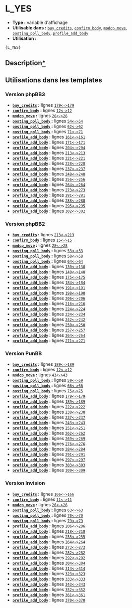 # L_YES
* __Type :__ variable d'affichage
* __Utilisable dans :__ [`buy_credits`](../tpl/buy_credits.md#readme), [`confirm_body`](../tpl/confirm_body.md#readme), [`modcp_move`](../tpl/modcp_move.md#readme), [`posting_poll_body`](../tpl/posting_poll_body.md#readme), [`profile_add_body`](../tpl/profile_add_body.md#readme)
* __Utilisation :__

```html
{L_YES}
```

## Description[*](https://fa-tvars.appspot.com/var/L_YES)
## Utilisations dans les templates

### Version phpBB3
* __[`buy_credits`](../tpl/buy_credits.md#readme) :__ lignes [`179`](../src/prosilver/buy_credits.tpl#L179)[`<->`](../src/prosilver/buy_credits.tpl#L179-L179)[`179`](../src/prosilver/buy_credits.tpl#L179)
* __[`confirm_body`](../tpl/confirm_body.md#readme) :__ lignes [`12`](../src/prosilver/confirm_body.tpl#L12)[`<->`](../src/prosilver/confirm_body.tpl#L12-L12)[`12`](../src/prosilver/confirm_body.tpl#L12)
* __[`modcp_move`](../tpl/modcp_move.md#readme) :__ lignes [`26`](../src/prosilver/modcp_move.tpl#L26)[`<->`](../src/prosilver/modcp_move.tpl#L26-L26)[`26`](../src/prosilver/modcp_move.tpl#L26)
* __[`posting_poll_body`](../tpl/posting_poll_body.md#readme) :__ lignes [`54`](../src/prosilver/posting_poll_body.tpl#L54)[`<->`](../src/prosilver/posting_poll_body.tpl#L54-L54)[`54`](../src/prosilver/posting_poll_body.tpl#L54)
* __[`posting_poll_body`](../tpl/posting_poll_body.md#readme) :__ lignes [`62`](../src/prosilver/posting_poll_body.tpl#L62)[`<->`](../src/prosilver/posting_poll_body.tpl#L62-L62)[`62`](../src/prosilver/posting_poll_body.tpl#L62)
* __[`posting_poll_body`](../tpl/posting_poll_body.md#readme) :__ lignes [`71`](../src/prosilver/posting_poll_body.tpl#L71)[`<->`](../src/prosilver/posting_poll_body.tpl#L71-L71)[`71`](../src/prosilver/posting_poll_body.tpl#L71)
* __[`profile_add_body`](../tpl/profile_add_body.md#readme) :__ lignes [`161`](../src/prosilver/profile_add_body.tpl#L161)[`<->`](../src/prosilver/profile_add_body.tpl#L161-L161)[`161`](../src/prosilver/profile_add_body.tpl#L161)
* __[`profile_add_body`](../tpl/profile_add_body.md#readme) :__ lignes [`171`](../src/prosilver/profile_add_body.tpl#L171)[`<->`](../src/prosilver/profile_add_body.tpl#L171-L171)[`171`](../src/prosilver/profile_add_body.tpl#L171)
* __[`profile_add_body`](../tpl/profile_add_body.md#readme) :__ lignes [`204`](../src/prosilver/profile_add_body.tpl#L204)[`<->`](../src/prosilver/profile_add_body.tpl#L204-L204)[`204`](../src/prosilver/profile_add_body.tpl#L204)
* __[`profile_add_body`](../tpl/profile_add_body.md#readme) :__ lignes [`213`](../src/prosilver/profile_add_body.tpl#L213)[`<->`](../src/prosilver/profile_add_body.tpl#L213-L213)[`213`](../src/prosilver/profile_add_body.tpl#L213)
* __[`profile_add_body`](../tpl/profile_add_body.md#readme) :__ lignes [`221`](../src/prosilver/profile_add_body.tpl#L221)[`<->`](../src/prosilver/profile_add_body.tpl#L221-L221)[`221`](../src/prosilver/profile_add_body.tpl#L221)
* __[`profile_add_body`](../tpl/profile_add_body.md#readme) :__ lignes [`228`](../src/prosilver/profile_add_body.tpl#L228)[`<->`](../src/prosilver/profile_add_body.tpl#L228-L228)[`228`](../src/prosilver/profile_add_body.tpl#L228)
* __[`profile_add_body`](../tpl/profile_add_body.md#readme) :__ lignes [`237`](../src/prosilver/profile_add_body.tpl#L237)[`<->`](../src/prosilver/profile_add_body.tpl#L237-L237)[`237`](../src/prosilver/profile_add_body.tpl#L237)
* __[`profile_add_body`](../tpl/profile_add_body.md#readme) :__ lignes [`248`](../src/prosilver/profile_add_body.tpl#L248)[`<->`](../src/prosilver/profile_add_body.tpl#L248-L248)[`248`](../src/prosilver/profile_add_body.tpl#L248)
* __[`profile_add_body`](../tpl/profile_add_body.md#readme) :__ lignes [`256`](../src/prosilver/profile_add_body.tpl#L256)[`<->`](../src/prosilver/profile_add_body.tpl#L256-L256)[`256`](../src/prosilver/profile_add_body.tpl#L256)
* __[`profile_add_body`](../tpl/profile_add_body.md#readme) :__ lignes [`264`](../src/prosilver/profile_add_body.tpl#L264)[`<->`](../src/prosilver/profile_add_body.tpl#L264-L264)[`264`](../src/prosilver/profile_add_body.tpl#L264)
* __[`profile_add_body`](../tpl/profile_add_body.md#readme) :__ lignes [`273`](../src/prosilver/profile_add_body.tpl#L273)[`<->`](../src/prosilver/profile_add_body.tpl#L273-L273)[`273`](../src/prosilver/profile_add_body.tpl#L273)
* __[`profile_add_body`](../tpl/profile_add_body.md#readme) :__ lignes [`281`](../src/prosilver/profile_add_body.tpl#L281)[`<->`](../src/prosilver/profile_add_body.tpl#L281-L281)[`281`](../src/prosilver/profile_add_body.tpl#L281)
* __[`profile_add_body`](../tpl/profile_add_body.md#readme) :__ lignes [`288`](../src/prosilver/profile_add_body.tpl#L288)[`<->`](../src/prosilver/profile_add_body.tpl#L288-L288)[`288`](../src/prosilver/profile_add_body.tpl#L288)
* __[`profile_add_body`](../tpl/profile_add_body.md#readme) :__ lignes [`295`](../src/prosilver/profile_add_body.tpl#L295)[`<->`](../src/prosilver/profile_add_body.tpl#L295-L295)[`295`](../src/prosilver/profile_add_body.tpl#L295)
* __[`profile_add_body`](../tpl/profile_add_body.md#readme) :__ lignes [`302`](../src/prosilver/profile_add_body.tpl#L302)[`<->`](../src/prosilver/profile_add_body.tpl#L302-L302)[`302`](../src/prosilver/profile_add_body.tpl#L302)

### Version phpBB2
* __[`buy_credits`](../tpl/buy_credits.md#readme) :__ lignes [`213`](../src/subsilver/buy_credits.tpl#L213)[`<->`](../src/subsilver/buy_credits.tpl#L213-L213)[`213`](../src/subsilver/buy_credits.tpl#L213)
* __[`confirm_body`](../tpl/confirm_body.md#readme) :__ lignes [`15`](../src/subsilver/confirm_body.tpl#L15)[`<->`](../src/subsilver/confirm_body.tpl#L15-L15)[`15`](../src/subsilver/confirm_body.tpl#L15)
* __[`modcp_move`](../tpl/modcp_move.md#readme) :__ lignes [`28`](../src/subsilver/modcp_move.tpl#L28)[`<->`](../src/subsilver/modcp_move.tpl#L28-L28)[`28`](../src/subsilver/modcp_move.tpl#L28)
* __[`posting_poll_body`](../tpl/posting_poll_body.md#readme) :__ lignes [`53`](../src/subsilver/posting_poll_body.tpl#L53)[`<->`](../src/subsilver/posting_poll_body.tpl#L53-L53)[`53`](../src/subsilver/posting_poll_body.tpl#L53)
* __[`posting_poll_body`](../tpl/posting_poll_body.md#readme) :__ lignes [`58`](../src/subsilver/posting_poll_body.tpl#L58)[`<->`](../src/subsilver/posting_poll_body.tpl#L58-L58)[`58`](../src/subsilver/posting_poll_body.tpl#L58)
* __[`posting_poll_body`](../tpl/posting_poll_body.md#readme) :__ lignes [`64`](../src/subsilver/posting_poll_body.tpl#L64)[`<->`](../src/subsilver/posting_poll_body.tpl#L64-L64)[`64`](../src/subsilver/posting_poll_body.tpl#L64)
* __[`profile_add_body`](../tpl/profile_add_body.md#readme) :__ lignes [`130`](../src/subsilver/profile_add_body.tpl#L130)[`<->`](../src/subsilver/profile_add_body.tpl#L130-L130)[`130`](../src/subsilver/profile_add_body.tpl#L130)
* __[`profile_add_body`](../tpl/profile_add_body.md#readme) :__ lignes [`140`](../src/subsilver/profile_add_body.tpl#L140)[`<->`](../src/subsilver/profile_add_body.tpl#L140-L140)[`140`](../src/subsilver/profile_add_body.tpl#L140)
* __[`profile_add_body`](../tpl/profile_add_body.md#readme) :__ lignes [`175`](../src/subsilver/profile_add_body.tpl#L175)[`<->`](../src/subsilver/profile_add_body.tpl#L175-L175)[`175`](../src/subsilver/profile_add_body.tpl#L175)
* __[`profile_add_body`](../tpl/profile_add_body.md#readme) :__ lignes [`184`](../src/subsilver/profile_add_body.tpl#L184)[`<->`](../src/subsilver/profile_add_body.tpl#L184-L184)[`184`](../src/subsilver/profile_add_body.tpl#L184)
* __[`profile_add_body`](../tpl/profile_add_body.md#readme) :__ lignes [`191`](../src/subsilver/profile_add_body.tpl#L191)[`<->`](../src/subsilver/profile_add_body.tpl#L191-L191)[`191`](../src/subsilver/profile_add_body.tpl#L191)
* __[`profile_add_body`](../tpl/profile_add_body.md#readme) :__ lignes [`198`](../src/subsilver/profile_add_body.tpl#L198)[`<->`](../src/subsilver/profile_add_body.tpl#L198-L198)[`198`](../src/subsilver/profile_add_body.tpl#L198)
* __[`profile_add_body`](../tpl/profile_add_body.md#readme) :__ lignes [`206`](../src/subsilver/profile_add_body.tpl#L206)[`<->`](../src/subsilver/profile_add_body.tpl#L206-L206)[`206`](../src/subsilver/profile_add_body.tpl#L206)
* __[`profile_add_body`](../tpl/profile_add_body.md#readme) :__ lignes [`216`](../src/subsilver/profile_add_body.tpl#L216)[`<->`](../src/subsilver/profile_add_body.tpl#L216-L216)[`216`](../src/subsilver/profile_add_body.tpl#L216)
* __[`profile_add_body`](../tpl/profile_add_body.md#readme) :__ lignes [`224`](../src/subsilver/profile_add_body.tpl#L224)[`<->`](../src/subsilver/profile_add_body.tpl#L224-L224)[`224`](../src/subsilver/profile_add_body.tpl#L224)
* __[`profile_add_body`](../tpl/profile_add_body.md#readme) :__ lignes [`234`](../src/subsilver/profile_add_body.tpl#L234)[`<->`](../src/subsilver/profile_add_body.tpl#L234-L234)[`234`](../src/subsilver/profile_add_body.tpl#L234)
* __[`profile_add_body`](../tpl/profile_add_body.md#readme) :__ lignes [`242`](../src/subsilver/profile_add_body.tpl#L242)[`<->`](../src/subsilver/profile_add_body.tpl#L242-L242)[`242`](../src/subsilver/profile_add_body.tpl#L242)
* __[`profile_add_body`](../tpl/profile_add_body.md#readme) :__ lignes [`250`](../src/subsilver/profile_add_body.tpl#L250)[`<->`](../src/subsilver/profile_add_body.tpl#L250-L250)[`250`](../src/subsilver/profile_add_body.tpl#L250)
* __[`profile_add_body`](../tpl/profile_add_body.md#readme) :__ lignes [`257`](../src/subsilver/profile_add_body.tpl#L257)[`<->`](../src/subsilver/profile_add_body.tpl#L257-L257)[`257`](../src/subsilver/profile_add_body.tpl#L257)
* __[`profile_add_body`](../tpl/profile_add_body.md#readme) :__ lignes [`264`](../src/subsilver/profile_add_body.tpl#L264)[`<->`](../src/subsilver/profile_add_body.tpl#L264-L264)[`264`](../src/subsilver/profile_add_body.tpl#L264)
* __[`profile_add_body`](../tpl/profile_add_body.md#readme) :__ lignes [`271`](../src/subsilver/profile_add_body.tpl#L271)[`<->`](../src/subsilver/profile_add_body.tpl#L271-L271)[`271`](../src/subsilver/profile_add_body.tpl#L271)

### Version PunBB
* __[`buy_credits`](../tpl/buy_credits.md#readme) :__ lignes [`189`](../src/punbb/buy_credits.tpl#L189)[`<->`](../src/punbb/buy_credits.tpl#L189-L189)[`189`](../src/punbb/buy_credits.tpl#L189)
* __[`confirm_body`](../tpl/confirm_body.md#readme) :__ lignes [`12`](../src/punbb/confirm_body.tpl#L12)[`<->`](../src/punbb/confirm_body.tpl#L12-L12)[`12`](../src/punbb/confirm_body.tpl#L12)
* __[`modcp_move`](../tpl/modcp_move.md#readme) :__ lignes [`43`](../src/punbb/modcp_move.tpl#L43)[`<->`](../src/punbb/modcp_move.tpl#L43-L43)[`43`](../src/punbb/modcp_move.tpl#L43)
* __[`posting_poll_body`](../tpl/posting_poll_body.md#readme) :__ lignes [`59`](../src/punbb/posting_poll_body.tpl#L59)[`<->`](../src/punbb/posting_poll_body.tpl#L59-L59)[`59`](../src/punbb/posting_poll_body.tpl#L59)
* __[`posting_poll_body`](../tpl/posting_poll_body.md#readme) :__ lignes [`66`](../src/punbb/posting_poll_body.tpl#L66)[`<->`](../src/punbb/posting_poll_body.tpl#L66-L66)[`66`](../src/punbb/posting_poll_body.tpl#L66)
* __[`posting_poll_body`](../tpl/posting_poll_body.md#readme) :__ lignes [`75`](../src/punbb/posting_poll_body.tpl#L75)[`<->`](../src/punbb/posting_poll_body.tpl#L75-L75)[`75`](../src/punbb/posting_poll_body.tpl#L75)
* __[`profile_add_body`](../tpl/profile_add_body.md#readme) :__ lignes [`179`](../src/punbb/profile_add_body.tpl#L179)[`<->`](../src/punbb/profile_add_body.tpl#L179-L179)[`179`](../src/punbb/profile_add_body.tpl#L179)
* __[`profile_add_body`](../tpl/profile_add_body.md#readme) :__ lignes [`189`](../src/punbb/profile_add_body.tpl#L189)[`<->`](../src/punbb/profile_add_body.tpl#L189-L189)[`189`](../src/punbb/profile_add_body.tpl#L189)
* __[`profile_add_body`](../tpl/profile_add_body.md#readme) :__ lignes [`222`](../src/punbb/profile_add_body.tpl#L222)[`<->`](../src/punbb/profile_add_body.tpl#L222-L222)[`222`](../src/punbb/profile_add_body.tpl#L222)
* __[`profile_add_body`](../tpl/profile_add_body.md#readme) :__ lignes [`230`](../src/punbb/profile_add_body.tpl#L230)[`<->`](../src/punbb/profile_add_body.tpl#L230-L230)[`230`](../src/punbb/profile_add_body.tpl#L230)
* __[`profile_add_body`](../tpl/profile_add_body.md#readme) :__ lignes [`237`](../src/punbb/profile_add_body.tpl#L237)[`<->`](../src/punbb/profile_add_body.tpl#L237-L237)[`237`](../src/punbb/profile_add_body.tpl#L237)
* __[`profile_add_body`](../tpl/profile_add_body.md#readme) :__ lignes [`243`](../src/punbb/profile_add_body.tpl#L243)[`<->`](../src/punbb/profile_add_body.tpl#L243-L243)[`243`](../src/punbb/profile_add_body.tpl#L243)
* __[`profile_add_body`](../tpl/profile_add_body.md#readme) :__ lignes [`251`](../src/punbb/profile_add_body.tpl#L251)[`<->`](../src/punbb/profile_add_body.tpl#L251-L251)[`251`](../src/punbb/profile_add_body.tpl#L251)
* __[`profile_add_body`](../tpl/profile_add_body.md#readme) :__ lignes [`262`](../src/punbb/profile_add_body.tpl#L262)[`<->`](../src/punbb/profile_add_body.tpl#L262-L262)[`262`](../src/punbb/profile_add_body.tpl#L262)
* __[`profile_add_body`](../tpl/profile_add_body.md#readme) :__ lignes [`269`](../src/punbb/profile_add_body.tpl#L269)[`<->`](../src/punbb/profile_add_body.tpl#L269-L269)[`269`](../src/punbb/profile_add_body.tpl#L269)
* __[`profile_add_body`](../tpl/profile_add_body.md#readme) :__ lignes [`276`](../src/punbb/profile_add_body.tpl#L276)[`<->`](../src/punbb/profile_add_body.tpl#L276-L276)[`276`](../src/punbb/profile_add_body.tpl#L276)
* __[`profile_add_body`](../tpl/profile_add_body.md#readme) :__ lignes [`284`](../src/punbb/profile_add_body.tpl#L284)[`<->`](../src/punbb/profile_add_body.tpl#L284-L284)[`284`](../src/punbb/profile_add_body.tpl#L284)
* __[`profile_add_body`](../tpl/profile_add_body.md#readme) :__ lignes [`291`](../src/punbb/profile_add_body.tpl#L291)[`<->`](../src/punbb/profile_add_body.tpl#L291-L291)[`291`](../src/punbb/profile_add_body.tpl#L291)
* __[`profile_add_body`](../tpl/profile_add_body.md#readme) :__ lignes [`297`](../src/punbb/profile_add_body.tpl#L297)[`<->`](../src/punbb/profile_add_body.tpl#L297-L297)[`297`](../src/punbb/profile_add_body.tpl#L297)
* __[`profile_add_body`](../tpl/profile_add_body.md#readme) :__ lignes [`303`](../src/punbb/profile_add_body.tpl#L303)[`<->`](../src/punbb/profile_add_body.tpl#L303-L303)[`303`](../src/punbb/profile_add_body.tpl#L303)
* __[`profile_add_body`](../tpl/profile_add_body.md#readme) :__ lignes [`309`](../src/punbb/profile_add_body.tpl#L309)[`<->`](../src/punbb/profile_add_body.tpl#L309-L309)[`309`](../src/punbb/profile_add_body.tpl#L309)

### Version Invision
* __[`buy_credits`](../tpl/buy_credits.md#readme) :__ lignes [`166`](../src/invision/buy_credits.tpl#L166)[`<->`](../src/invision/buy_credits.tpl#L166-L166)[`166`](../src/invision/buy_credits.tpl#L166)
* __[`confirm_body`](../tpl/confirm_body.md#readme) :__ lignes [`11`](../src/invision/confirm_body.tpl#L11)[`<->`](../src/invision/confirm_body.tpl#L11-L11)[`11`](../src/invision/confirm_body.tpl#L11)
* __[`modcp_move`](../tpl/modcp_move.md#readme) :__ lignes [`26`](../src/invision/modcp_move.tpl#L26)[`<->`](../src/invision/modcp_move.tpl#L26-L26)[`26`](../src/invision/modcp_move.tpl#L26)
* __[`posting_poll_body`](../tpl/posting_poll_body.md#readme) :__ lignes [`63`](../src/invision/posting_poll_body.tpl#L63)[`<->`](../src/invision/posting_poll_body.tpl#L63-L63)[`63`](../src/invision/posting_poll_body.tpl#L63)
* __[`posting_poll_body`](../tpl/posting_poll_body.md#readme) :__ lignes [`70`](../src/invision/posting_poll_body.tpl#L70)[`<->`](../src/invision/posting_poll_body.tpl#L70-L70)[`70`](../src/invision/posting_poll_body.tpl#L70)
* __[`posting_poll_body`](../tpl/posting_poll_body.md#readme) :__ lignes [`79`](../src/invision/posting_poll_body.tpl#L79)[`<->`](../src/invision/posting_poll_body.tpl#L79-L79)[`79`](../src/invision/posting_poll_body.tpl#L79)
* __[`profile_add_body`](../tpl/profile_add_body.md#readme) :__ lignes [`206`](../src/invision/profile_add_body.tpl#L206)[`<->`](../src/invision/profile_add_body.tpl#L206-L206)[`206`](../src/invision/profile_add_body.tpl#L206)
* __[`profile_add_body`](../tpl/profile_add_body.md#readme) :__ lignes [`218`](../src/invision/profile_add_body.tpl#L218)[`<->`](../src/invision/profile_add_body.tpl#L218-L218)[`218`](../src/invision/profile_add_body.tpl#L218)
* __[`profile_add_body`](../tpl/profile_add_body.md#readme) :__ lignes [`255`](../src/invision/profile_add_body.tpl#L255)[`<->`](../src/invision/profile_add_body.tpl#L255-L255)[`255`](../src/invision/profile_add_body.tpl#L255)
* __[`profile_add_body`](../tpl/profile_add_body.md#readme) :__ lignes [`264`](../src/invision/profile_add_body.tpl#L264)[`<->`](../src/invision/profile_add_body.tpl#L264-L264)[`264`](../src/invision/profile_add_body.tpl#L264)
* __[`profile_add_body`](../tpl/profile_add_body.md#readme) :__ lignes [`273`](../src/invision/profile_add_body.tpl#L273)[`<->`](../src/invision/profile_add_body.tpl#L273-L273)[`273`](../src/invision/profile_add_body.tpl#L273)
* __[`profile_add_body`](../tpl/profile_add_body.md#readme) :__ lignes [`282`](../src/invision/profile_add_body.tpl#L282)[`<->`](../src/invision/profile_add_body.tpl#L282-L282)[`282`](../src/invision/profile_add_body.tpl#L282)
* __[`profile_add_body`](../tpl/profile_add_body.md#readme) :__ lignes [`292`](../src/invision/profile_add_body.tpl#L292)[`<->`](../src/invision/profile_add_body.tpl#L292-L292)[`292`](../src/invision/profile_add_body.tpl#L292)
* __[`profile_add_body`](../tpl/profile_add_body.md#readme) :__ lignes [`304`](../src/invision/profile_add_body.tpl#L304)[`<->`](../src/invision/profile_add_body.tpl#L304-L304)[`304`](../src/invision/profile_add_body.tpl#L304)
* __[`profile_add_body`](../tpl/profile_add_body.md#readme) :__ lignes [`314`](../src/invision/profile_add_body.tpl#L314)[`<->`](../src/invision/profile_add_body.tpl#L314-L314)[`314`](../src/invision/profile_add_body.tpl#L314)
* __[`profile_add_body`](../tpl/profile_add_body.md#readme) :__ lignes [`323`](../src/invision/profile_add_body.tpl#L323)[`<->`](../src/invision/profile_add_body.tpl#L323-L323)[`323`](../src/invision/profile_add_body.tpl#L323)
* __[`profile_add_body`](../tpl/profile_add_body.md#readme) :__ lignes [`333`](../src/invision/profile_add_body.tpl#L333)[`<->`](../src/invision/profile_add_body.tpl#L333-L333)[`333`](../src/invision/profile_add_body.tpl#L333)
* __[`profile_add_body`](../tpl/profile_add_body.md#readme) :__ lignes [`343`](../src/invision/profile_add_body.tpl#L343)[`<->`](../src/invision/profile_add_body.tpl#L343-L343)[`343`](../src/invision/profile_add_body.tpl#L343)
* __[`profile_add_body`](../tpl/profile_add_body.md#readme) :__ lignes [`352`](../src/invision/profile_add_body.tpl#L352)[`<->`](../src/invision/profile_add_body.tpl#L352-L352)[`352`](../src/invision/profile_add_body.tpl#L352)
* __[`profile_add_body`](../tpl/profile_add_body.md#readme) :__ lignes [`361`](../src/invision/profile_add_body.tpl#L361)[`<->`](../src/invision/profile_add_body.tpl#L361-L361)[`361`](../src/invision/profile_add_body.tpl#L361)
* __[`profile_add_body`](../tpl/profile_add_body.md#readme) :__ lignes [`370`](../src/invision/profile_add_body.tpl#L370)[`<->`](../src/invision/profile_add_body.tpl#L370-L370)[`370`](../src/invision/profile_add_body.tpl#L370)

